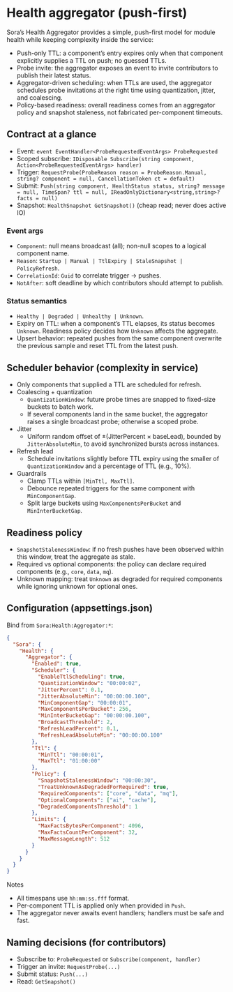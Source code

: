 # Health aggregator (push-first)

Sora’s Health Aggregator provides a simple, push-first model for module health while keeping complexity inside the service:

- Push-only TTL: a component’s entry expires only when that component explicitly supplies a TTL on push; no guessed TTLs.
- Probe invite: the aggregator exposes an event to invite contributors to publish their latest status.
- Aggregator-driven scheduling: when TTLs are used, the aggregator schedules probe invitations at the right time using quantization, jitter, and coalescing.
- Policy-based readiness: overall readiness comes from an aggregator policy and snapshot staleness, not fabricated per-component timeouts.

## Contract at a glance

- Event: `event EventHandler<ProbeRequestedEventArgs> ProbeRequested`
- Scoped subscribe: `IDisposable Subscribe(string component, Action<ProbeRequestedEventArgs> handler)`
- Trigger: `RequestProbe(ProbeReason reason = ProbeReason.Manual, string? component = null, CancellationToken ct = default)`
- Submit: `Push(string component, HealthStatus status, string? message = null, TimeSpan? ttl = null, IReadOnlyDictionary<string,string>? facts = null)`
- Snapshot: `HealthSnapshot GetSnapshot()` (cheap read; never does active IO)

### Event args

- `Component`: null means broadcast (all); non-null scopes to a logical component name.
- `Reason`: `Startup | Manual | TtlExpiry | StaleSnapshot | PolicyRefresh`.
- `CorrelationId`: `Guid` to correlate trigger → pushes.
- `NotAfter`: soft deadline by which contributors should attempt to publish.

### Status semantics

- `Healthy | Degraded | Unhealthy | Unknown`.
- Expiry on TTL: when a component’s TTL elapses, its status becomes `Unknown`. Readiness policy decides how `Unknown` affects the aggregate.
- Upsert behavior: repeated pushes from the same component overwrite the previous sample and reset TTL from the latest push.

## Scheduler behavior (complexity in service)

- Only components that supplied a TTL are scheduled for refresh.
- Coalescing + quantization
  - `QuantizationWindow`: future probe times are snapped to fixed-size buckets to batch work.
  - If several components land in the same bucket, the aggregator raises a single broadcast probe; otherwise a scoped probe.
- Jitter
  - Uniform random offset of ±(JitterPercent × baseLead), bounded by `JitterAbsoluteMin`, to avoid synchronized bursts across instances.
- Refresh lead
  - Schedule invitations slightly before TTL expiry using the smaller of `QuantizationWindow` and a percentage of TTL (e.g., 10%).
- Guardrails
  - Clamp TTLs within `[MinTtl, MaxTtl]`.
  - Debounce repeated triggers for the same component with `MinComponentGap`.
  - Split large buckets using `MaxComponentsPerBucket` and `MinInterBucketGap`.

## Readiness policy

- `SnapshotStalenessWindow`: if no fresh pushes have been observed within this window, treat the aggregate as stale.
- Required vs optional components: the policy can declare required components (e.g., `core`, `data`, `mq`).
- Unknown mapping: treat `Unknown` as degraded for required components while ignoring unknown for optional ones.

## Configuration (appsettings.json)

Bind from `Sora:Health:Aggregator:*`:

```json
{
  "Sora": {
    "Health": {
      "Aggregator": {
        "Enabled": true,
        "Scheduler": {
          "EnableTtlScheduling": true,
          "QuantizationWindow": "00:00:02",
          "JitterPercent": 0.1,
          "JitterAbsoluteMin": "00:00:00.100",
          "MinComponentGap": "00:00:01",
          "MaxComponentsPerBucket": 256,
          "MinInterBucketGap": "00:00:00.100",
          "BroadcastThreshold": 2,
          "RefreshLeadPercent": 0.1,
          "RefreshLeadAbsoluteMin": "00:00:00.100"
        },
        "Ttl": {
          "MinTtl": "00:00:01",
          "MaxTtl": "01:00:00"
        },
        "Policy": {
          "SnapshotStalenessWindow": "00:00:30",
          "TreatUnknownAsDegradedForRequired": true,
          "RequiredComponents": ["core", "data", "mq"],
          "OptionalComponents": ["ai", "cache"],
          "DegradedComponentsThreshold": 1
        },
        "Limits": {
          "MaxFactsBytesPerComponent": 4096,
          "MaxFactsCountPerComponent": 32,
          "MaxMessageLength": 512
        }
      }
    }
  }
}
```

Notes

- All timespans use `hh:mm:ss.fff` format.
- Per-component TTL is applied only when provided in `Push`.
- The aggregator never awaits event handlers; handlers must be safe and fast.

## Naming decisions (for contributors)

- Subscribe to: `ProbeRequested` or `Subscribe(component, handler)`
- Trigger an invite: `RequestProbe(...)`
- Submit status: `Push(...)`
- Read: `GetSnapshot()`
